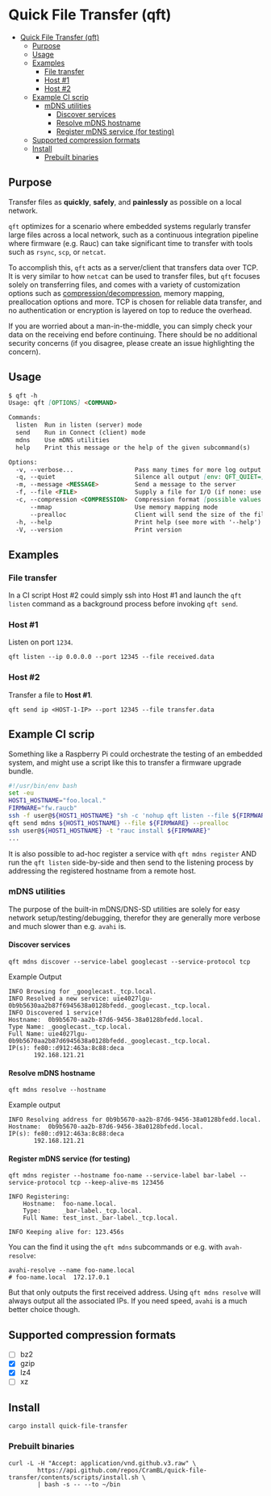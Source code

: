 # Quick File Transfer (qft)

- [Quick File Transfer (qft)](#quick-file-transfer-qft)
  - [Purpose](#purpose)
  - [Usage](#usage)
  - [Examples](#examples)
    - [File transfer](#file-transfer)
    - [Host #1](#host-1)
    - [Host #2](#host-2)
  - [Example CI scrip](#example-ci-scrip)
    - [mDNS utilities](#mdns-utilities)
      - [Discover services](#discover-services)
      - [Resolve mDNS hostname](#resolve-mdns-hostname)
      - [Register mDNS service (for testing)](#register-mdns-service-for-testing)
  - [Supported compression formats](#supported-compression-formats)
  - [Install](#install)
    - [Prebuilt binaries](#prebuilt-binaries)

## Purpose

Transfer files as **quickly**, **safely**, and **painlessly** as possible on a local network.

`qft` optimizes for a scenario where embedded systems regularly transfer large files across a local network, such as a continuous integration pipeline where firmware (e.g. Rauc) can take significant time to transfer with tools such as `rsync`, `scp`, or `netcat`.

To accomplish this, `qft` acts as a server/client that transfers data over TCP. It is very similar to how `netcat` can be used to transfer files, but `qft` focuses solely on transferring files, and comes with a variety of customization options such as [compression/decompression](#supported-compression-formats), memory mapping, preallocation options and more. TCP is chosen for reliable data transfer, and no authentication or encryption is layered on top to reduce the overhead.

If you are worried about a man-in-the-middle, you can simply check your data on the receiving end before continuing. There should be no additional security concerns (if you disagree, please create an issue highlighting the concern).

## Usage

```markdown
$ qft -h
Usage: qft [OPTIONS] <COMMAND>

Commands:
  listen  Run in listen (server) mode
  send    Run in Connect (client) mode
  mdns    Use mDNS utilities
  help    Print this message or the help of the given subcommand(s)

Options:
  -v, --verbose...                 Pass many times for more log output
  -q, --quiet                      Silence all output [env: QFT_QUIET=]
  -m, --message <MESSAGE>          Send a message to the server
  -f, --file <FILE>                Supply a file for I/O (if none: use stdio)
  -c, --compression <COMPRESSION>  Compression format [possible values: gzip, bzip2, xz, lz4, none]
      --mmap                       Use memory mapping mode
      --prealloc                   Client will send the size of the file to the server allowing the server to preallocate for the expected size
  -h, --help                       Print help (see more with '--help')
  -V, --version                    Print version
```

## Examples

### File transfer

In a CI script Host #2 could simply ssh into Host #1 and launch the `qft listen` command as a background process before invoking `qft send`.

### Host #1

Listen on port `1234`.

```shell
qft listen --ip 0.0.0.0 --port 12345 --file received.data
```

### Host #2

Transfer a file to **Host #1**.

```shell
qft send ip <HOST-1-IP> --port 12345 --file transfer.data
```

## Example CI scrip

Something like a Raspberry Pi could orchestrate the testing of an embedded system, and might use a script like this to transfer a firmware upgrade bundle.

```bash
#!/usr/bin/env bash
set -eu
HOST1_HOSTNAME="foo.local."
FIRMWARE="fw.raucb"
ssh -f user@${HOST1_HOSTNAME} "sh -c 'nohup qft listen --file ${FIRMWARE} > qft_listen.log 2>&1 &'"
qft send mdns ${HOST1_HOSTNAME} --file ${FIRMWARE} --prealloc
ssh user@${HOST1_HOSTNAME} -t "rauc install ${FIRMWARE}"
...
```

It is also possible to ad-hoc register a service with `qft mdns register` AND run the `qft listen` side-by-side and then send to the listening process by addressing the registered hostname from a remote host.

### mDNS utilities

The purpose of the built-in mDNS/DNS-SD utilities are solely for easy network setup/testing/debugging, therefor they are generally more verbose and much slower than e.g. `avahi` is.

#### Discover services

```shell
qft mdns discover --service-label googlecast --service-protocol tcp
```

Example Output

```text
INFO Browsing for _googlecast._tcp.local.
INFO Resolved a new service: uie4027lgu-0b9b5630aa2b87f6945638a0128bfedd._googlecast._tcp.local.
INFO Discovered 1 service!
Hostname:  0b9b5670-aa2b-87d6-9456-38a0128bfedd.local.
Type Name: _googlecast._tcp.local.
Full Name: uie4027lgu-0b9b5670aa2b87d6945638a0128bfedd._googlecast._tcp.local.
IP(s): fe80::d912:463a:8c88:deca
       192.168.121.21
```

#### Resolve mDNS hostname

```shell
qft mdns resolve --hostname
```

Example output

```text 0b9b5670-aa2b-87d6-9456-38a0128bfedd
INFO Resolving address for 0b9b5670-aa2b-87d6-9456-38a0128bfedd.local.
Hostname:  0b9b5670-aa2b-87d6-9456-38a0128bfedd.local.
IP(s): fe80::d912:463a:8c88:deca
       192.168.121.21
```

#### Register mDNS service (for testing)

```shell
qft mdns register --hostname foo-name --service-label bar-label --service-protocol tcp --keep-alive-ms 123456
```

```text
INFO Registering:
    Hostname:  foo-name.local.
    Type:      _bar-label._tcp.local.
    Full Name: test_inst._bar-label._tcp.local.

INFO Keeping alive for: 123.456s
```

You can the find it using the `qft mdns` subcommands or e.g. with `avah-resolve`:

```shell
avahi-resolve --name foo-name.local
# foo-name.local  172.17.0.1
```

But that only outputs the first received address. Using `qft mdns resolve` will always output all the associated IPs. If you need speed, `avahi` is a much better choice though.

## Supported compression formats

- [ ] bz2
- [x] gzip
- [x] lz4
- [ ] xz

## Install

```shell
cargo install quick-file-transfer
```

### Prebuilt binaries

```shell
curl -L -H "Accept: application/vnd.github.v3.raw" \
        https://api.github.com/repos/CramBL/quick-file-transfer/contents/scripts/install.sh \
        | bash -s -- --to ~/bin
```
